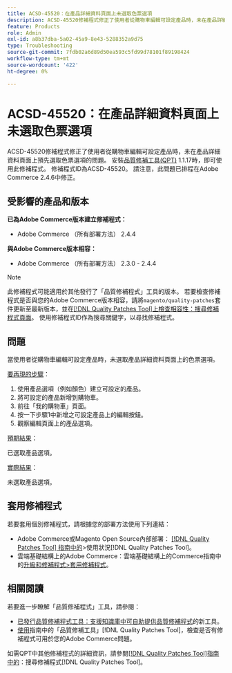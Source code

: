 ```yaml
---
title: ACSD-45520：在產品詳細資料頁面上未選取色票選項
description: ACSD-45520修補程式修正了使用者從購物車編輯可設定產品時，未在產品詳細資料頁面上預先選取色票選項的問題。 安裝[Quality Patches Tool (QPT)](https://experienceleague.adobe.com/en/docs/commerce-operations/tools/quality-patches-tool/quality-patches-tool-to-self-serve-quality-patches) 1.1.17時，即可使用此修補程式。 修補程式ID為ACSD-45520。 請注意，此問題已排程在Adobe Commerce 2.4.6中修正。
feature: Products
role: Admin
exl-id: a8b37dba-5a02-45a9-8e43-5288352a9d75
type: Troubleshooting
source-git-commit: 7fdb02a6d89d50ea593c5fd99d78101f89198424
workflow-type: tm+mt
source-wordcount: '422'
ht-degree: 0%

---
```


# ACSD-45520：在產品詳細資料頁面上未選取色票選項

ACSD-45520修補程式修正了使用者從購物車編輯可設定產品時，未在產品詳細資料頁面上預先選取色票選項的問題。 安裝[品質修補工具(QPT)](https://experienceleague.adobe.com/en/docs/commerce-operations/tools/quality-patches-tool/quality-patches-tool-to-self-serve-quality-patches) 1.1.17時，即可使用此修補程式。 修補程式ID為ACSD-45520。 請注意，此問題已排程在Adobe Commerce 2.4.6中修正。

## 受影響的產品和版本

**已為Adobe Commerce版本建立修補程式：**

* Adobe Commerce （所有部署方法） 2.4.4

**與Adobe Commerce版本相容：**

* Adobe Commerce （所有部署方法） 2.3.0 - 2.4.4

>[!NOTE]
>
>此修補程式可能適用於其他發行了「品質修補程式」工具的版本。 若要檢查修補程式是否與您的Adobe Commerce版本相容，請將`magento/quality-patches`套件更新至最新版本，並在[[!DNL Quality Patches Tool]上檢查相容性：搜尋修補程式頁面](https://experienceleague.adobe.com/en/docs/commerce-operations/tools/quality-patches-tool/quality-patches-tool-to-self-serve-quality-patches)。 使用修補程式ID作為搜尋關鍵字，以尋找修補程式。

## 問題

當使用者從購物車編輯可設定產品時，未選取產品詳細資料頁面上的色票選項。

<u>要再現的步驟</u>：

1. 使用產品選項（例如顏色）建立可設定的產品。
1. 將可設定的產品新增到購物車。
1. 前往「我的購物車」頁面。
1. 按一下步驟1中新增之可設定產品上的編輯按鈕。
1. 觀察編輯頁面上的產品選項。

<u>預期結果</u>：

已選取產品選項。

<u>實際結果</u>：

未選取產品選項。

## 套用修補程式

若要套用個別修補程式，請根據您的部署方法使用下列連結：

* Adobe Commerce或Magento Open Source內部部署： [[!DNL Quality Patches Tool] 指南中的](/help/tools/quality-patches-tool/usage.md)>使用狀況[!DNL Quality Patches Tool]。
* 雲端基礎結構上的Adobe Commerce：雲端基礎結構上的Commerce指南中的[升級和修補程式>套用修補程式](https://experienceleague.adobe.com/docs/commerce-cloud-service/user-guide/develop/upgrade/apply-patches.html)。

## 相關閱讀

若要進一步瞭解「品質修補程式」工具，請參閱：

* [已發行品質修補程式工具：支援知識庫中可自助提供品質修補程式](https://experienceleague.adobe.com/en/docs/commerce-operations/tools/quality-patches-tool/quality-patches-tool-to-self-serve-quality-patches)的新工具。
* [使用](/help/tools/quality-patches-tool/patches-available-in-qpt/check-patch-for-magento-issue-with-magento-quality-patches.md)指南中的「品質修補工具」[!DNL Quality Patches Tool]，檢查是否有修補程式可用於您的Adobe Commerce問題。

如需QPT中其他修補程式的詳細資訊，請參閱[[!DNL Quality Patches Tool]指南中的](https://experienceleague.adobe.com/tools/commerce-quality-patches/index.html)：搜尋修補程式[!DNL Quality Patches Tool]。
